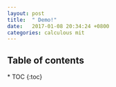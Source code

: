 ```yaml
---
layout: post
title:  " Demo!"
date:   2017-01-08 20:34:24 +0800
categories: calculous mit
---
```

<h2>Table of contents</h2>
* TOC
{:toc}


